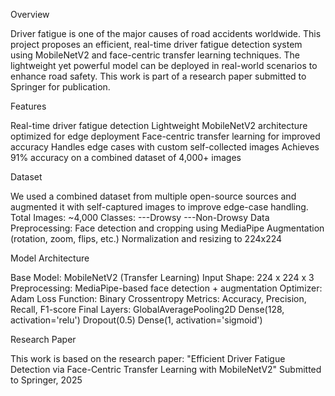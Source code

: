 Overview

Driver fatigue is one of the major causes of road accidents worldwide.
This project proposes an efficient, real-time driver fatigue detection system using MobileNetV2 and face-centric transfer learning techniques.
The lightweight yet powerful model can be deployed in real-world scenarios to enhance road safety.
This work is part of a research paper submitted to Springer for publication.

Features

Real-time driver fatigue detection
Lightweight MobileNetV2 architecture optimized for edge deployment
Face-centric transfer learning for improved accuracy
Handles edge cases with custom self-collected images
Achieves 91% accuracy on a combined dataset of 4,000+ images

Dataset

We used a combined dataset from multiple open-source sources and augmented it with self-captured images to improve edge-case handling.
Total Images: ~4,000
Classes:
    ---Drowsy 
    ---Non-Drowsy 
Data Preprocessing:
Face detection and cropping using MediaPipe
Augmentation (rotation, zoom, flips, etc.)
Normalization and resizing to 224x224

Model Architecture

Base Model: MobileNetV2 (Transfer Learning)
Input Shape: 224 x 224 x 3
Preprocessing: MediaPipe-based face detection + augmentation
Optimizer: Adam
Loss Function: Binary Crossentropy
Metrics: Accuracy, Precision, Recall, F1-score
Final Layers:
GlobalAveragePooling2D
Dense(128, activation='relu')
Dropout(0.5)
Dense(1, activation='sigmoid')

Research Paper

This work is based on the research paper:
"Efficient Driver Fatigue Detection via Face-Centric Transfer Learning with MobileNetV2"
Submitted to Springer, 2025
